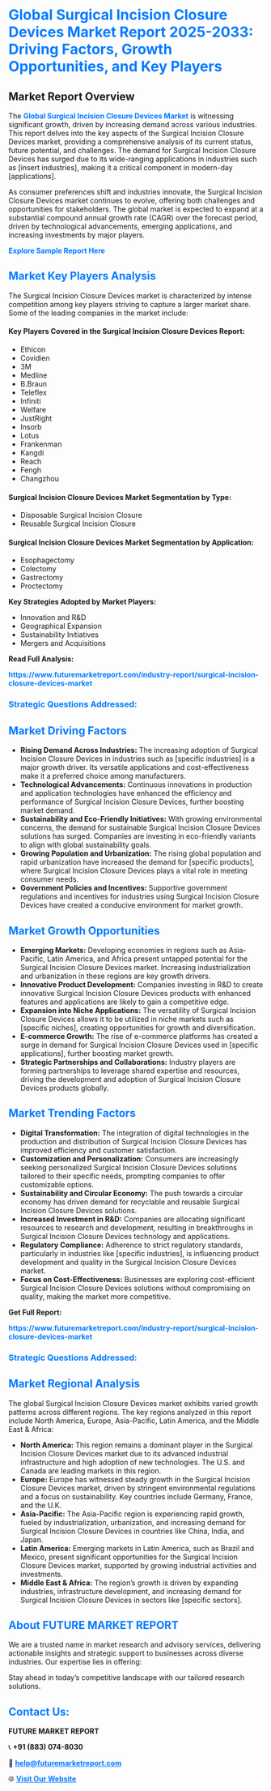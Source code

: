 <h1 style="color: #007BFF;">Global Surgical Incision Closure Devices Market Report 2025-2033: Driving Factors, Growth Opportunities, and Key Players</h1>

<section id="overview">
<h2>Market Report Overview</h2>
<p>The <a href="https://www.futuremarketreport.com/industry-report/surgical-incision-closure-devices-market" style="color: #007BFF; text-decoration: none;"><strong>Global Surgical Incision Closure Devices Market</strong></a> is witnessing significant growth, driven by increasing demand across various industries. This report delves into the key aspects of the Surgical Incision Closure Devices market, providing a comprehensive analysis of its current status, future potential, and challenges. The demand for Surgical Incision Closure Devices has surged due to its wide-ranging applications in industries such as [insert industries], making it a critical component in modern-day [applications].</p>
<p>As consumer preferences shift and industries innovate, the Surgical Incision Closure Devices market continues to evolve, offering both challenges and opportunities for stakeholders. The global market is expected to expand at a substantial compound annual growth rate (CAGR) over the forecast period, driven by technological advancements, emerging applications, and increasing investments by major players.</p>
</section>

<section id="overview">
<p><a href="https://www.futuremarketreport.com/request-sample/reportId=80428" style="color: #007BFF; text-decoration: none;"><strong>Explore Sample Report Here</strong></a></p>
</section>

<section id="key-players">
<h2 style="color: #007BFF;">Market Key Players Analysis</h2>
<p>The Surgical Incision Closure Devices market is characterized by intense competition among key players striving to capture a larger market share. Some of the leading companies in the market include:</p>
<h4>Key Players Covered in the Surgical Incision Closure Devices Report:</h4>
<ul><li>Ethicon</li><li>Covidien</li><li>3M</li><li>Medline</li><li>B.Braun</li><li>Teleflex</li><li>Infiniti</li><li>Welfare</li><li>JustRight</li><li>Insorb</li><li>Lotus</li><li>Frankenman</li><li>Kangdi</li><li>Reach</li><li>Fengh</li><li>Changzhou</li></ul>
<h4>Surgical Incision Closure Devices Market Segmentation by Type:</h4>
<ul><li>Disposable Surgical Incision Closure</li><li>Reusable Surgical Incision Closure</li></ul>

<h4>Surgical Incision Closure Devices Market Segmentation by Application:</h4>
<ul><li>Esophagectomy</li><li>Colectomy</li><li>Gastrectomy</li><li>Proctectomy</li></ul>
<p><strong>Key Strategies Adopted by Market Players:</strong></p>
<ul>
<li>Innovation and R&D</li>
<li>Geographical Expansion</li>
<li>Sustainability Initiatives</li>
<li>Mergers and Acquisitions</li>
</ul>
</section>

<section>
<p><strong>Read Full Analysis: </strong></p><a href="https://www.futuremarketreport.com/industry-report/surgical-incision-closure-devices-market" style="color: #007BFF; text-decoration: none;"><strong>https://www.futuremarketreport.com/industry-report/surgical-incision-closure-devices-market</strong></a>
<h3 style="color: #007BFF;">Strategic Questions Addressed:</h3>
</section>

<section id="driving-factors">
<h2 style="color: #007BFF;">Market Driving Factors</h2>
<ul>
<li><strong>Rising Demand Across Industries:</strong> The increasing adoption of Surgical Incision Closure Devices in industries such as [specific industries] is a major growth driver. Its versatile applications and cost-effectiveness make it a preferred choice among manufacturers.</li>
<li><strong>Technological Advancements:</strong> Continuous innovations in production and application technologies have enhanced the efficiency and performance of Surgical Incision Closure Devices, further boosting market demand.</li>
<li><strong>Sustainability and Eco-Friendly Initiatives:</strong> With growing environmental concerns, the demand for sustainable Surgical Incision Closure Devices solutions has surged. Companies are investing in eco-friendly variants to align with global sustainability goals.</li>
<li><strong>Growing Population and Urbanization:</strong> The rising global population and rapid urbanization have increased the demand for [specific products], where Surgical Incision Closure Devices plays a vital role in meeting consumer needs.</li>
<li><strong>Government Policies and Incentives:</strong> Supportive government regulations and incentives for industries using Surgical Incision Closure Devices have created a conducive environment for market growth.</li>
</ul>
</section>

<section id="growth-opportunities">
<h2 style="color: #007BFF;">Market Growth Opportunities</h2>
<ul>
<li><strong>Emerging Markets:</strong> Developing economies in regions such as Asia-Pacific, Latin America, and Africa present untapped potential for the Surgical Incision Closure Devices market. Increasing industrialization and urbanization in these regions are key growth drivers.</li>
<li><strong>Innovative Product Development:</strong> Companies investing in R&D to create innovative Surgical Incision Closure Devices products with enhanced features and applications are likely to gain a competitive edge.</li>
<li><strong>Expansion into Niche Applications:</strong> The versatility of Surgical Incision Closure Devices allows it to be utilized in niche markets such as [specific niches], creating opportunities for growth and diversification.</li>
<li><strong>E-commerce Growth:</strong> The rise of e-commerce platforms has created a surge in demand for Surgical Incision Closure Devices used in [specific applications], further boosting market growth.</li>
<li><strong>Strategic Partnerships and Collaborations:</strong> Industry players are forming partnerships to leverage shared expertise and resources, driving the development and adoption of Surgical Incision Closure Devices products globally.</li>
</ul>
</section>

<section id="trending-factors">
<h2 style="color: #007BFF;">Market Trending Factors</h2>
<ul>
<li><strong>Digital Transformation:</strong> The integration of digital technologies in the production and distribution of Surgical Incision Closure Devices has improved efficiency and customer satisfaction.</li>
<li><strong>Customization and Personalization:</strong> Consumers are increasingly seeking personalized Surgical Incision Closure Devices solutions tailored to their specific needs, prompting companies to offer customizable options.</li>
<li><strong>Sustainability and Circular Economy:</strong> The push towards a circular economy has driven demand for recyclable and reusable Surgical Incision Closure Devices solutions.</li>
<li><strong>Increased Investment in R&D:</strong> Companies are allocating significant resources to research and development, resulting in breakthroughs in Surgical Incision Closure Devices technology and applications.</li>
<li><strong>Regulatory Compliance:</strong> Adherence to strict regulatory standards, particularly in industries like [specific industries], is influencing product development and quality in the Surgical Incision Closure Devices market.</li>
<li><strong>Focus on Cost-Effectiveness:</strong> Businesses are exploring cost-efficient Surgical Incision Closure Devices solutions without compromising on quality, making the market more competitive.</li>
</ul>
</section>

<section>
<p><strong>Get Full Report: </strong></p><a href="https://www.futuremarketreport.com/industry-report/surgical-incision-closure-devices-market" style="color: #007BFF; text-decoration: none;"><strong>https://www.futuremarketreport.com/industry-report/surgical-incision-closure-devices-market</strong></a>
<h3 style="color: #007BFF;">Strategic Questions Addressed:</h3>
</section>


<section id="regional-analysis">
<h2 style="color: #007BFF;">Market Regional Analysis</h2>
<p>The global Surgical Incision Closure Devices market exhibits varied growth patterns across different regions. The key regions analyzed in this report include North America, Europe, Asia-Pacific, Latin America, and the Middle East & Africa:</p>
<ul>
<li><strong>North America:</strong> This region remains a dominant player in the Surgical Incision Closure Devices market due to its advanced industrial infrastructure and high adoption of new technologies. The U.S. and Canada are leading markets in this region.</li>
<li><strong>Europe:</strong> Europe has witnessed steady growth in the Surgical Incision Closure Devices market, driven by stringent environmental regulations and a focus on sustainability. Key countries include Germany, France, and the U.K.</li>
<li><strong>Asia-Pacific:</strong> The Asia-Pacific region is experiencing rapid growth, fueled by industrialization, urbanization, and increasing demand for Surgical Incision Closure Devices in countries like China, India, and Japan.</li>
<li><strong>Latin America:</strong> Emerging markets in Latin America, such as Brazil and Mexico, present significant opportunities for the Surgical Incision Closure Devices market, supported by growing industrial activities and investments.</li>
<li><strong>Middle East & Africa:</strong> The region’s growth is driven by expanding industries, infrastructure development, and increasing demand for Surgical Incision Closure Devices in sectors like [specific sectors].</li>
</ul>
</section>

<footer>
<h2 style="color: #007BFF;">About FUTURE MARKET REPORT</h2>
<p>We are a trusted name in market research and advisory services, delivering actionable insights and strategic support to businesses across diverse industries. Our expertise lies in offering:</p>

<p>Stay ahead in today’s competitive landscape with our tailored research solutions.</p>

<h2 style="color: #007BFF;">Contact Us:</h2>
<p><strong>FUTURE MARKET REPORT</strong></p>
<p>📞 <strong>+91 (883) 074-8030</strong></p>
<p>📧 <strong><a href="mailto:help@futuremarketreport.com" style="color: #007BFF;">help@futuremarketreport.com</a></strong></p>
<p>🌐 <strong><a href="https://www.futuremarketreport.com/" style="color: #007BFF;">Visit Our Website</a></strong></p>
</footer>